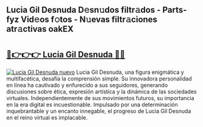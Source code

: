 ## Lucia Gil Desnuda D𝚎sn𝚞dos filtr𝚊dos - Parts-fyz Vid𝚎os f𝚘tos - N𝚞evas filtr𝚊ciones atr𝚊ctivas oakEX

# <h2><a href="http://mb92v4.tromn.icu/?c=Lucia+Gil+Desnuda">🔗👉👉👉 Lucia Gil Desnuda 🔗🔗</a></h2>

[![Lucia Gil Desnuda nuevo](https://i.imgur.com/pEAQMta.gif)](http://mb92v4.tromn.icu/?c=Lucia+Gil+Desnuda)
Lucia Gil Desnuda, una figura enigmática y multifacética, desafía la comprensión simple. Su innovadora personalidad en línea ha cautivado y enfurecido a sus seguidores, generando discusiones sobre ética, expresión artística y la dinámica de las sociedades virtuales. Independientemente de sus movimientos futuros, su importancia en la era digital es incuestionable. Impulsado por una determinación inquebrantable y un encanto innegable, el progreso de Lucia Gil Desnuda en el reino virtual es implacable.

